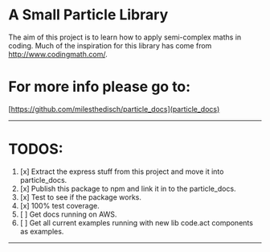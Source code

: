 # A Small Particle Library

The aim of this project is to learn how to apply semi-complex maths in coding.
Much of the inspiration for this library has come from http://www.codingmath.com/.

# For more info please go to:

[https://github.com/milesthedisch/particle_docs](particle_docs)

---

# TODOS:

1. [x] Extract the express stuff from this project and move it into particle_docs.
2. [x] Publish this package to npm and link it in to the particle_docs.
3. [x] Test to see if the package works.
4. [x] 100% test coverage.
5. [ ] Get docs running on AWS.
6. [ ] Get all current examples running with new lib code.act components as examples.

---





